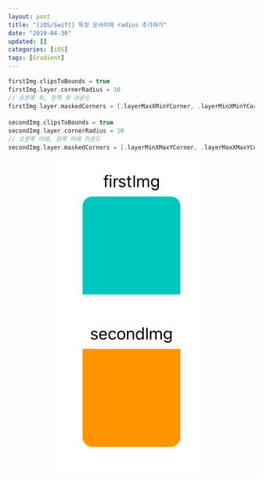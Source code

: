 ```yaml
---
layout: post
title: "[iOS/Swift] 특정 모서리에 radius 추가하기"
date: "2019-04-30"
updated: []
categories: [iOS]
tags: [Gradient]
---
```


```swift
firstImg.clipsToBounds = true
firstImg.layer.cornerRadius = 10
// 오른쪽 위, 왼쪽 위 라운드
firstImg.layer.maskedCorners = [.layerMaxXMinYCorner, .layerMinXMinYCorner]

secondImg.clipsToBounds = true
secondImg.layer.cornerRadius = 10
// 오른쪽 아래, 왼쪽 아래 라운드
secondImg.layer.maskedCorners = [.layerMinXMaxYCorner, .layerMaxXMaxYCorner]
```
<p align="center"><img src="/assets/img/posts/ios-radius.png" alt="ios-radius"></p>